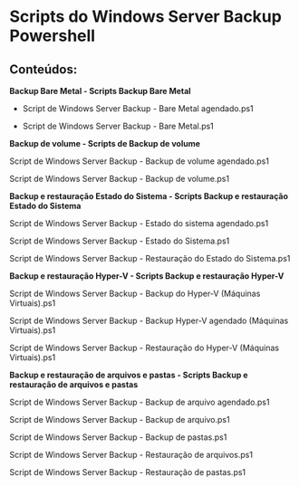 # Scripts do Windows Server Backup Powershell

## **Conteúdos:**


**Backup Bare Metal - Scripts Backup Bare Metal**

- Script de Windows Server Backup - Bare Metal agendado.ps1

* Script de Windows Server Backup - Bare Metal.ps1


**Backup de volume - Scripts de Backup de volume**

Script de Windows Server Backup - Backup de volume agendado.ps1

Script de Windows Server Backup - Backup de volume.ps1


**Backup e restauração Estado do Sistema - Scripts Backup e restauração Estado do Sistema**

Script de Windows Server Backup - Estado do sistema agendado.ps1

Script de Windows Server Backup - Estado do Sistema.ps1

Script de Windows Server Backup - Restauração do Estado do Sistema.ps1


**Backup e restauração Hyper-V - Scripts Backup e restauração Hyper-V**

Script de Windows Server Backup -  Backup do Hyper-V (Máquinas Virtuais).ps1

Script de Windows Server Backup - Backup Hyper-V agendado (Máquinas Virtuais).ps1

Script de Windows Server Backup - Restauração do Hyper-V (Máquinas Virtuais).ps1


**Backup e restauração de arquivos e pastas - Scripts Backup e restauração de arquivos e pastas**

Script de Windows Server Backup - Backup de arquivo agendado.ps1

Script de Windows Server Backup - Backup de arquivo.ps1

Script de Windows Server Backup - Backup de pastas.ps1

Script de Windows Server Backup - Restauração de arquivos.ps1

Script de Windows Server Backup - Restauração de pastas.ps1
